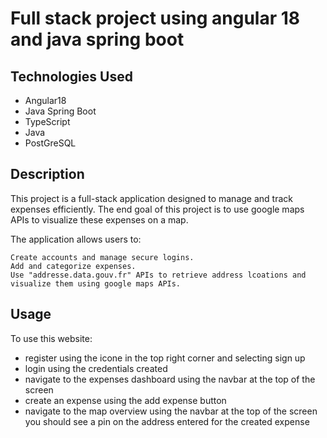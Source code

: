 # Full stack project using angular 18 and java spring boot

## Technologies Used 

-   Angular18 
-   Java Spring Boot 
-   TypeScript 
-   Java 
-   PostGreSQL 


## Description

This project is a full-stack application designed to manage and track expenses efficiently. The end goal of this project is to use google maps APIs to visualize these expenses on a map. 

The application allows users to:

    Create accounts and manage secure logins.
    Add and categorize expenses.
    Use "addresse.data.gouv.fr" APIs to retrieve address lcoations and visualize them using google maps APIs.


## Usage 

To use this website:
-   register using the icone in the top right corner and selecting sign up
-   login using the credentials created
-   navigate to the expenses dashboard using the navbar at the top of the screen 
-   create an expense using the add expense button
-   navigate to the map overview using the navbar at the top of the screen you should see a pin on the address entered for the created expense
